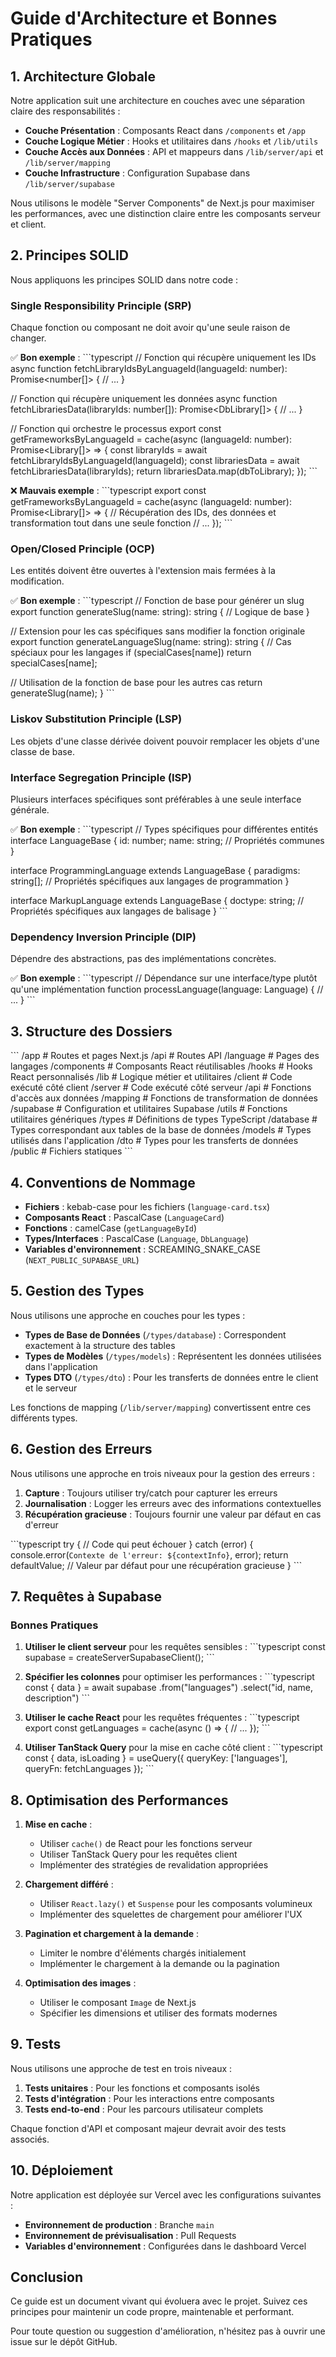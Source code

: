 # Guide d'Architecture et Bonnes Pratiques

## 1. Architecture Globale

Notre application suit une architecture en couches avec une séparation claire des responsabilités :

- **Couche Présentation** : Composants React dans `/components` et `/app`
- **Couche Logique Métier** : Hooks et utilitaires dans `/hooks` et `/lib/utils`
- **Couche Accès aux Données** : API et mappeurs dans `/lib/server/api` et `/lib/server/mapping`
- **Couche Infrastructure** : Configuration Supabase dans `/lib/server/supabase`

Nous utilisons le modèle "Server Components" de Next.js pour maximiser les performances, avec une distinction claire entre les composants serveur et client.

## 2. Principes SOLID

Nous appliquons les principes SOLID dans notre code :

### Single Responsibility Principle (SRP)
Chaque fonction ou composant ne doit avoir qu'une seule raison de changer.

✅ **Bon exemple** :
\`\`\`typescript
// Fonction qui récupère uniquement les IDs
async function fetchLibraryIdsByLanguageId(languageId: number): Promise<number[]> {
  // ...
}

// Fonction qui récupère uniquement les données
async function fetchLibrariesData(libraryIds: number[]): Promise<DbLibrary[]> {
  // ...
}

// Fonction qui orchestre le processus
export const getFrameworksByLanguageId = cache(async (languageId: number): Promise<Library[]> => {
  const libraryIds = await fetchLibraryIdsByLanguageId(languageId);
  const librariesData = await fetchLibrariesData(libraryIds);
  return librariesData.map(dbToLibrary);
});
\`\`\`

❌ **Mauvais exemple** :
\`\`\`typescript
export const getFrameworksByLanguageId = cache(async (languageId: number): Promise<Library[]> => {
  // Récupération des IDs, des données et transformation tout dans une seule fonction
  // ...
});
\`\`\`

### Open/Closed Principle (OCP)
Les entités doivent être ouvertes à l'extension mais fermées à la modification.

✅ **Bon exemple** :
\`\`\`typescript
// Fonction de base pour générer un slug
export function generateSlug(name: string): string {
  // Logique de base
}

// Extension pour les cas spécifiques sans modifier la fonction originale
export function generateLanguageSlug(name: string): string {
  // Cas spéciaux pour les langages
  if (specialCases[name]) return specialCases[name];
  
  // Utilisation de la fonction de base pour les autres cas
  return generateSlug(name);
}
\`\`\`

### Liskov Substitution Principle (LSP)
Les objets d'une classe dérivée doivent pouvoir remplacer les objets d'une classe de base.

### Interface Segregation Principle (ISP)
Plusieurs interfaces spécifiques sont préférables à une seule interface générale.

✅ **Bon exemple** :
\`\`\`typescript
// Types spécifiques pour différentes entités
interface LanguageBase {
  id: number;
  name: string;
  // Propriétés communes
}

interface ProgrammingLanguage extends LanguageBase {
  paradigms: string[];
  // Propriétés spécifiques aux langages de programmation
}

interface MarkupLanguage extends LanguageBase {
  doctype: string;
  // Propriétés spécifiques aux langages de balisage
}
\`\`\`

### Dependency Inversion Principle (DIP)
Dépendre des abstractions, pas des implémentations concrètes.

✅ **Bon exemple** :
\`\`\`typescript
// Dépendance sur une interface/type plutôt qu'une implémentation
function processLanguage(language: Language) {
  // ...
}
\`\`\`

## 3. Structure des Dossiers

\`\`\`
/app                   # Routes et pages Next.js
  /api                 # Routes API
  /language            # Pages des langages
/components            # Composants React réutilisables
/hooks                 # Hooks React personnalisés
/lib                   # Logique métier et utilitaires
  /client              # Code exécuté côté client
  /server              # Code exécuté côté serveur
    /api               # Fonctions d'accès aux données
    /mapping           # Fonctions de transformation de données
    /supabase          # Configuration et utilitaires Supabase
  /utils               # Fonctions utilitaires génériques
/types                 # Définitions de types TypeScript
  /database            # Types correspondant aux tables de la base de données
  /models              # Types utilisés dans l'application
  /dto                 # Types pour les transferts de données
/public                # Fichiers statiques
\`\`\`

## 4. Conventions de Nommage

- **Fichiers** : kebab-case pour les fichiers (`language-card.tsx`)
- **Composants React** : PascalCase (`LanguageCard`)
- **Fonctions** : camelCase (`getLanguageById`)
- **Types/Interfaces** : PascalCase (`Language`, `DbLanguage`)
- **Variables d'environnement** : SCREAMING_SNAKE_CASE (`NEXT_PUBLIC_SUPABASE_URL`)

## 5. Gestion des Types

Nous utilisons une approche en couches pour les types :

- **Types de Base de Données** (`/types/database`) : Correspondent exactement à la structure des tables
- **Types de Modèles** (`/types/models`) : Représentent les données utilisées dans l'application
- **Types DTO** (`/types/dto`) : Pour les transferts de données entre le client et le serveur

Les fonctions de mapping (`/lib/server/mapping`) convertissent entre ces différents types.

## 6. Gestion des Erreurs

Nous utilisons une approche en trois niveaux pour la gestion des erreurs :

1. **Capture** : Toujours utiliser try/catch pour capturer les erreurs
2. **Journalisation** : Logger les erreurs avec des informations contextuelles
3. **Récupération gracieuse** : Toujours fournir une valeur par défaut en cas d'erreur

\`\`\`typescript
try {
  // Code qui peut échouer
} catch (error) {
  console.error(`Contexte de l'erreur: ${contextInfo}`, error);
  return defaultValue; // Valeur par défaut pour une récupération gracieuse
}
\`\`\`

## 7. Requêtes à Supabase

### Bonnes Pratiques

1. **Utiliser le client serveur** pour les requêtes sensibles :
   \`\`\`typescript
   const supabase = createServerSupabaseClient();
   \`\`\`

2. **Spécifier les colonnes** pour optimiser les performances :
   \`\`\`typescript
   const { data } = await supabase
     .from("languages")
     .select("id, name, description")
   \`\`\`

3. **Utiliser le cache React** pour les requêtes fréquentes :
   \`\`\`typescript
   export const getLanguages = cache(async () => {
     // ...
   });
   \`\`\`

4. **Utiliser TanStack Query** pour la mise en cache côté client :
   \`\`\`typescript
   const { data, isLoading } = useQuery({
     queryKey: ['languages'],
     queryFn: fetchLanguages
   });
   \`\`\`

## 8. Optimisation des Performances

1. **Mise en cache** :
   - Utiliser `cache()` de React pour les fonctions serveur
   - Utiliser TanStack Query pour les requêtes client
   - Implémenter des stratégies de revalidation appropriées

2. **Chargement différé** :
   - Utiliser `React.lazy()` et `Suspense` pour les composants volumineux
   - Implémenter des squelettes de chargement pour améliorer l'UX

3. **Pagination et chargement à la demande** :
   - Limiter le nombre d'éléments chargés initialement
   - Implémenter le chargement à la demande ou la pagination

4. **Optimisation des images** :
   - Utiliser le composant `Image` de Next.js
   - Spécifier les dimensions et utiliser des formats modernes

## 9. Tests

Nous utilisons une approche de test en trois niveaux :

1. **Tests unitaires** : Pour les fonctions et composants isolés
2. **Tests d'intégration** : Pour les interactions entre composants
3. **Tests end-to-end** : Pour les parcours utilisateur complets

Chaque fonction d'API et composant majeur devrait avoir des tests associés.

## 10. Déploiement

Notre application est déployée sur Vercel avec les configurations suivantes :

- **Environnement de production** : Branche `main`
- **Environnement de prévisualisation** : Pull Requests
- **Variables d'environnement** : Configurées dans le dashboard Vercel

## Conclusion

Ce guide est un document vivant qui évoluera avec le projet. Suivez ces principes pour maintenir un code propre, maintenable et performant.

Pour toute question ou suggestion d'amélioration, n'hésitez pas à ouvrir une issue sur le dépôt GitHub.
